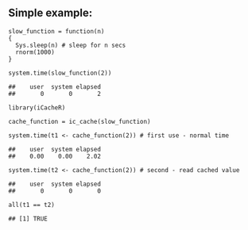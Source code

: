 Simple example:
---------------

    slow_function = function(n)
    {
      Sys.sleep(n) # sleep for n secs
      rnorm(1000)
    }

    system.time(slow_function(2))

    ##    user  system elapsed 
    ##       0       0       2

    library(iCacheR)

    cache_function = ic_cache(slow_function)

    system.time(t1 <- cache_function(2)) # first use - normal time

    ##    user  system elapsed 
    ##    0.00    0.00    2.02

    system.time(t2 <- cache_function(2)) # second - read cached value

    ##    user  system elapsed 
    ##       0       0       0

    all(t1 == t2)

    ## [1] TRUE
